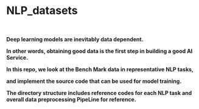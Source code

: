 # NLP_datasets

<br>

**Deep learning models are inevitably data dependent.**  

**In other words, obtaining good data is the first step in building a good AI Service.**

**In this repo, we look at the Bench Mark data in representative NLP tasks,**

**and implement the source code that can be used for model training.**

**The directory structure includes reference codes for each NLP task and overall data preprocessing PipeLine for reference.**
